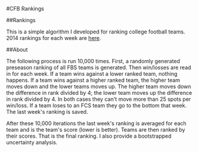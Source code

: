 #CFB Rankings

##Rankings

This is a simple algorithm I developed for ranking college football teams. 
2014 rankings for each week are [here](https://github.com/wesbarnett/cfb/blob/master/2014/README.md).

##About

The following process is run 10,000 times. First, a randomly generated preseason
ranking of all FBS teams is generated. Then win/losses are read in for each
week. If a team wins against a lower ranked team, nothing happens. If a team wins against a
higher ranked team, the higher team moves down and the lower teams moves up. The
higher team moves down the difference in rank divided by 4; the lower team moves
up the difference in rank divided by 4. In both cases they can't move more than
25 spots per win/loss. If a team loses to an FCS team they go to the bottom that
week. The last week's ranking is saved.

After these 10,000 iterations the last week's ranking is averaged for each team
and is the team's score (lower is better). Teams are then ranked by their
scores.  That is the final ranking. I also provide a bootstrapped uncertainty
analysis.
